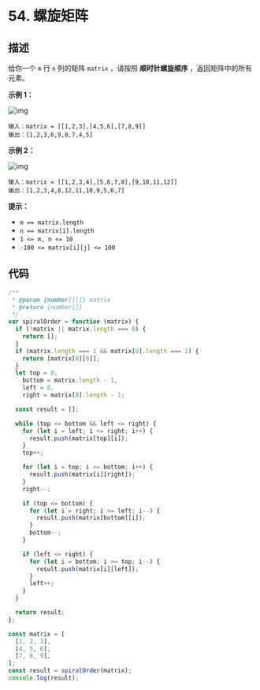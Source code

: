 # 54. 螺旋矩阵

## 描述

给你一个 `m` 行 `n` 列的矩阵 `matrix` ，请按照 **顺时针螺旋顺序** ，返回矩阵中的所有元素。

 

**示例 1：**

![img](https://qiniucloud.qishilong.space/images/spiral1.jpg)

```
输入：matrix = [[1,2,3],[4,5,6],[7,8,9]]
输出：[1,2,3,6,9,8,7,4,5]
```

**示例 2：**

![img](https://qiniucloud.qishilong.space/images/spiral.jpg)

```
输入：matrix = [[1,2,3,4],[5,6,7,8],[9,10,11,12]]
输出：[1,2,3,4,8,12,11,10,9,5,6,7]
```

 

**提示：**

-   `m == matrix.length`
-   `n == matrix[i].length`
-   `1 <= m, n <= 10`
-   `-100 <= matrix[i][j] <= 100`

## 代码

```js
/**
 * @param {number[][]} matrix
 * @return {number[]}
 */
var spiralOrder = function (matrix) {
  if (!matrix || matrix.length === 0) {
    return [];
  }
  if (matrix.length === 1 && matrix[0].length === 1) {
    return [matrix[0][0]];
  }
  let top = 0,
    bottom = matrix.length - 1,
    left = 0,
    right = matrix[0].length - 1;

  const result = [];

  while (top <= bottom && left <= right) {
    for (let i = left; i <= right; i++) {
      result.push(matrix[top][i]);
    }
    top++;

    for (let i = top; i <= bottom; i++) {
      result.push(matrix[i][right]);
    }
    right--;

    if (top <= bottom) {
      for (let i = right; i >= left; i--) {
        result.push(matrix[bottom][i]);
      }
      bottom--;
    }

    if (left <= right) {
      for (let i = bottom; i >= top; i--) {
        result.push(matrix[i][left]);
      }
      left++;
    }
  }

  return result;
};

const matrix = [
  [1, 2, 3],
  [4, 5, 6],
  [7, 8, 9],
];
const result = spiralOrder(matrix);
console.log(result);
```

